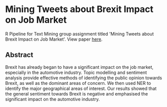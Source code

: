 # Mining Tweets about Brexit Impact on Job Market

R Pipeline for Text Mining group assignment titled 'Mining Tweets about Brexit Impact on Job Market'.
View paper [here](https://drive.google.com/open?id=1EU2ykbyAR9JQ6c8hp5zcHm5RsJylge5g).

## Abstract

Brexit has already began to have a significant impact on the job market, especially in the automotive industry. Topic modelling and sentiment analysis provide effective methods of identifying the public opinion towards Brexit, as well as the dominant areas of concern. We then used NER to identify the major geographical areas of interest. Our results showed that the general sentiment towards Brexit is negative and emphasised the significant impact on the automotive industry.
